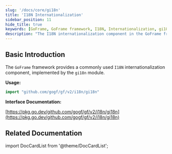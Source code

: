 ```yaml
---
slug: '/docs/core/gi18n'
title: 'I18N Internationalization'
sidebar_position: 11
hide_title: true
keywords: [GoFrame, GoFrame framework, I18N, Internationalization, gi18n module, Go language, programming framework, open-source project, software development, multilingual support]
description: "The I18N internationalization component in the GoFrame framework is implemented by the gi18n module. By importing the relevant module, developers can easily implement multilingual support in software projects, thereby enhancing the internationalization capability of applications. Detailed interface documentation can be viewed through the provided URL for more technical details."
---
```


## Basic Introduction

The `GoFrame` framework provides a commonly used `I18N` internationalization component, implemented by the `gi18n` module.

**Usage:**

```go
import "github.com/gogf/gf/v2/i18n/gi18n"
```

**Interface Documentation:**

[https://pkg.go.dev/github.com/gogf/gf/v2/i18n/gi18n](https://pkg.go.dev/github.com/gogf/gf/v2/i18n/gi18n)


## Related Documentation

import DocCardList from '@theme/DocCardList';

<DocCardList />